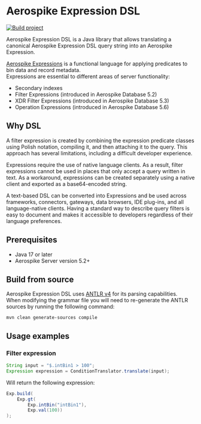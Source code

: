 # Aerospike Expression DSL
[![Build project](https://github.com/citrusleaf/expression-dsl-java/actions/workflows/build.yml/badge.svg)](https://github.com/citrusleaf/expression-dsl-java/actions/workflows/build.yml)

Aerospike Expression DSL is a Java library that allows translating a canonical Aerospike Expression DSL query string into an Aerospike Expression.

[Aerospike Expressions](https://aerospike.com/docs/server/guide/expressions) is a functional language for applying predicates to bin data and record metadata.  
Expressions are essential to different areas of server functionality:
* Secondary indexes
* Filter Expressions (introduced in Aerospike Database 5.2)
* XDR Filter Expressions (introduced in Aerospike Database 5.3)
* Operation Expressions (introduced in Aerospike Database 5.6)

## Why DSL
A filter expression is created by combining the expression predicate classes using Polish notation, compiling it, and then attaching it to the query.
This approach has several limitations, including a difficult developer experience.

Expressions require the use of native language clients. As a result, filter expressions cannot be used in places that only accept a query written in text.
As a workaround, expressions can be created separately using a native client and exported as a base64-encoded string.

A text-based DSL can be converted into Expressions and be used across frameworks, connectors, gateways, data browsers, IDE plug-ins, and all language-native clients.
Having a standard way to describe query filters is easy to document and makes it accessible to developers regardless of their language preferences.

## Prerequisites
* Java 17 or later
* Aerospike Server version 5.2+

## Build from source
Aerospike Expression DSL uses [ANTLR v4](https://github.com/antlr/antlr4) for its parsing capabilities.  
When modifying the grammar file you will need to re-generate the ANTLR sources by running the following command:

`mvn clean generate-sources compile`

## Usage examples

### Filter expression
```java
String input = "$.intBin1 > 100";
Expression expression = ConditionTranslator.translate(input);
```
Will return the following expression:
```java
Exp.build(
    Exp.gt(
        Exp.intBin("intBin1"),
        Exp.val(100))
);
```
